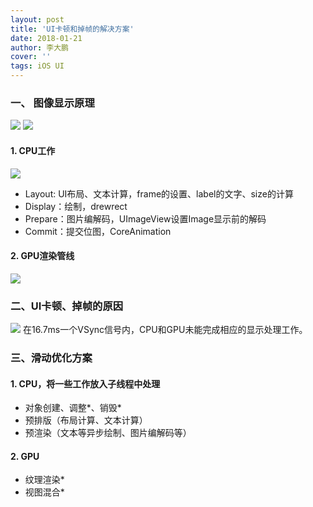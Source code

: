 ```yaml
---
layout: post
title: 'UI卡顿和掉帧的解决方案'
date: 2018-01-21
author: 李大鹏
cover: ''
tags: iOS UI
---
```


### 一、 图像显示原理
![](http://files.pandaleo.cn/4f1ccc0693fea0c9b3c5b494204a5098.png)
![](http://files.pandaleo.cn/296c397c94e5f475096c739af8184e9e.png)
#### 1. CPU工作
![](http://files.pandaleo.cn/61ddb39294c44486bf9b60c925ccd0d0.png)
* Layout: UI布局、文本计算，frame的设置、label的文字、size的计算
* Display：绘制，drewrect
* Prepare：图片编解码，UImageView设置Image显示前的解码
* Commit：提交位图，CoreAnimation  

#### 2. GPU渲染管线
![](http://files.pandaleo.cn/fd888eb987cacf780b2ba45a0dca2d51.png)
### 二、UI卡顿、掉帧的原因
![](http://files.pandaleo.cn/4796845e0632904e69393779b1cd34ec.png)
在16.7ms一个VSync信号内，CPU和GPU未能完成相应的显示处理工作。
### 三、滑动优化方案
#### 1. CPU，将一些工作放入子线程中处理
* 对象创建、调整*、销毁*
* 预排版（布局计算、文本计算）
* 预渲染（文本等异步绘制、图片编解码等）  

#### 2. GPU
* 纹理渲染*
* 视图混合*
